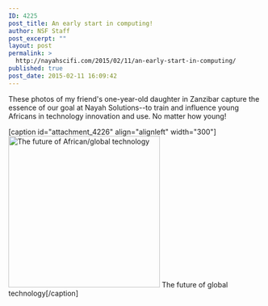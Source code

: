 ```yaml
---
ID: 4225
post_title: An early start in computing!
author: NSF Staff
post_excerpt: ""
layout: post
permalink: >
  http://nayahscifi.com/2015/02/11/an-early-start-in-computing/
published: true
post_date: 2015-02-11 16:09:42
---
```

These photos of my friend's one-year-old daughter in Zanzibar capture the essence of our goal at Nayah Solutions--to train and influence young Africans in technology innovation and use. No matter how young!

[caption id="attachment_4226" align="alignleft" width="300"]<a href="http://nayahsolutions.org/wp-content/uploads/2015/02/nevertooyoung.jpg"><img class="wp-image-4226 size-medium" src="http://nayahsolutions.org/wp-content/uploads/2015/02/nevertooyoung-300x300.jpg" alt="The future of African/global technology" width="300" height="300" /></a> The future of global technology[/caption]